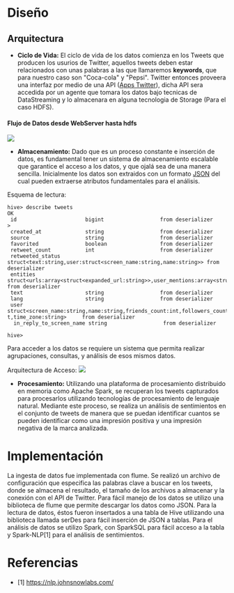 # Diseño

## Arquitectura 

 - **Ciclo de Vida:**
 El ciclo de vida de los datos comienza en los Tweets que producen los usurios de Twitter, aquellos tweets deben estar relacionados con unas palabras a las que llamaremos **keywords**, que para nuestro caso son "Coca-cola" y "Pepsi". Twitter entonces proveera una interfaz por medio de una API ([Apps Twitter](https://apps.twitter.com/)), dicha API sera accedida por un agente que tomara los datos bajo tecnicas de DataStreaming y lo almacenara en alguna tecnologia de Storage (Para el caso HDFS).
 
 #### Flujo de Datos desde WebServer hasta hdfs
 ![](https://flume.apache.org/_images/DevGuide_image00.png)
 

 - **Almacenamiento:**
 Dado que es un proceso constante e inserción de datos, es fundamental tener un sistema de almacenamiento escalable que garantice el acceso a los datos, y que ojalá sea de una manera sencilla. Inicialmente los datos son extraidos con un formato [JSON](https://es.wikipedia.org/wiki/JSON) del cual pueden extraerse atributos fundamentales para el análisis.
 
 Esquema de lectura:
 ~~~
hive> describe tweets
 OK
  id                      bigint                  from deserializer                                                                    > 
  created_at              string                  from deserializer                                                                     
  source                  string                  from deserializer                                                                     
  favorited               boolean                 from deserializer
  retweet_count           int                     from deserializer 
  retweeted_status        struct<text:string,user:struct<screen_name:string,name:string>> from deserializer
  entities struct<urls:array<struct<expanded_url:string>>,user_mentions:array<struct<screen_name:string,name:string>>,hashtags:array<struct<text:string>>>      from deserializer
  text                    string                  from deserializer
  lang                    string                  from deserializer
  user                       struct<screen_name:string,name:string,friends_count:int,followers_count:int,statuses_count:int,verified:boolean,utc_offset:in
t,time_zone:string>     from deserializer
   in_reply_to_screen_name string                  from deserializer
   
 hive>
 ~~~
 
 Para acceder a los datos se requiere un sistema que permita realizar agrupaciones, consultas, y análisis de esos mismos datos.
 
 Arquitectura de Acceso:
 ![](http://www.bodhtree.com/blog/wp-content/uploads/2012/09/Hive-Architecture1.png)
 
 - **Procesamiento:** Utilizando una plataforma de procesamiento distribuido en memoria como Apache Spark, se recuperan los tweets capturados para procesarlos utilizando tecnologías de procesamiento de lenguaje natural. Mediante este proceso, se realiza un análisis de sentimientos en el conjunto de tweets de manera que se puedan identificar cuantos se pueden identificar como una impresión positiva  y una impresión negativa de la marca analizada.

# Implementación

La ingesta de datos fue implementada con flume. Se realizó un archivo de configuración que especifica las palabras clave a buscar en los tweets, donde se almacena el resultado, el tamaño de los archivos a almacenar y la conexión con el API de Twitter. Para fácil manejo de los datos se utilizo una biblioteca de flume que permite descargar los datos como JSON. Para la lectura de datos, éstos fueron insertados a una tabla de Hive utilizando una biblioteca llamada serDes para fácil inserción de JSON a tablas. Para el análisis de datos se utilizo Spark, con SparkSQL para fácil acceso a la tabla y Spark-NLP[1] para el análisis de sentimientos.

# Referencias

* [1] https://nlp.johnsnowlabs.com/
